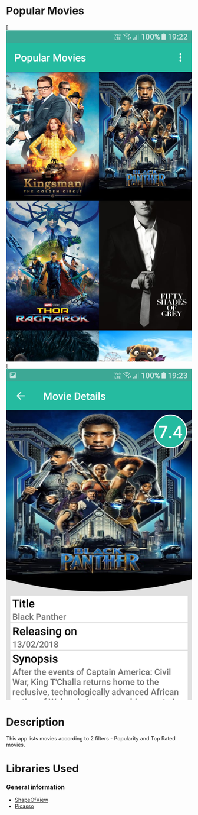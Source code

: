 # Popular Movies

[![screen](https://raw.githubusercontent.com/knightcube/popular_movies_stage1/master/media/Screenshot_20180301-192259.png)
[![screen](https://raw.githubusercontent.com/knightcube/popular_movies_stage1/master/media/Screenshot_20180301-192305.png)

# Description
This app lists movies according to 2 filters - Popularity and Top Rated movies.

# Libraries Used
### General information
- [ShapeOfView](https://github.com/florent37/ShapeOfView)
- [Picasso](https://github.com/square/picasso)
